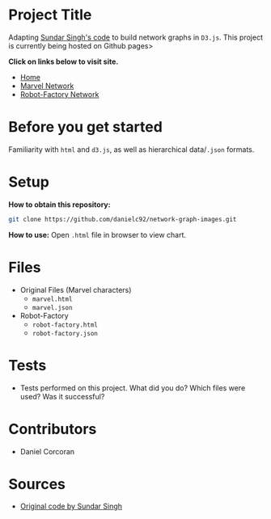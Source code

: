 # Project Title
Adapting [Sundar Singh's code](http://bl.ocks.org/eesur/be2abfb3155a38be4de4) to build network graphs in `D3.js`. This project is currently being hosted on Github pages>

**Click on links below to visit site.**
- [Home](https://danielc92.github.io/network-graph-images/)
- [Marvel Network](https://danielc92.github.io/network-graph-images/marvel.html)
- [Robot-Factory Network](https://danielc92.github.io/network-graph-images/robot-factory.html)

# Before you get started
Familiarity with `html` and `d3.js`, as well as hierarchical data/`.json` formats.

# Setup
**How to obtain this repository:**
```sh
git clone https://github.com/danielc92/network-graph-images.git
```
**How to use:**
Open `.html` file in browser to view chart.

# Files
- Original Files (Marvel characters)
  * `marvel.html`
  * `marvel.json`
- Robot-Factory
  * `robot-factory.html`
  * `robot-factory.json`

# Tests
- Tests performed on this project. What did you do? Which files were used? Was it successful?

# Contributors
- Daniel Corcoran

# Sources
- [Original code by Sundar Singh](http://bl.ocks.org/eesur/be2abfb3155a38be4de4)